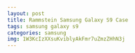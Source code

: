 ```yaml
---
layout: post
title: Rammstein Samsung Galaxy S9 Case
tags: samsung galaxy s9
categories: samsung
img: 1W3KcIzXXsuKviblyAkFmr7uZmzZHhN3j
---
```

